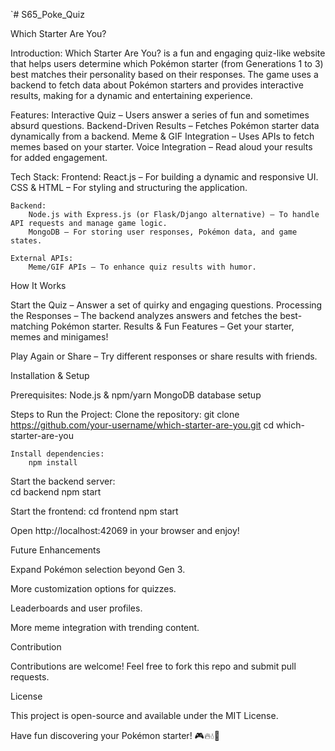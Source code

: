 `# S65_Poke_Quiz

Which Starter Are You?

Introduction:
Which Starter Are You? is a fun and engaging quiz-like website that helps users determine which Pokémon starter (from Generations 1 to 3) best matches their personality based on their responses. The game uses a backend to fetch data about Pokémon starters and provides interactive results, making for a dynamic and entertaining experience.

Features:
Interactive Quiz – Users answer a series of fun and sometimes absurd questions.
Backend-Driven Results – Fetches Pokémon starter data dynamically from a backend.
Meme & GIF Integration – Uses APIs to fetch memes based on your starter.
Voice Integration – Read aloud your results for added engagement.


Tech Stack:
    Frontend:
        React.js – For building a dynamic and responsive UI.
        CSS & HTML – For styling and structuring the application.

    Backend:
        Node.js with Express.js (or Flask/Django alternative) – To handle API requests and manage game logic.
        MongoDB – For storing user responses, Pokémon data, and game states.
    
    External APIs:
        Meme/GIF APIs – To enhance quiz results with humor.

How It Works

Start the Quiz – Answer a set of quirky and engaging questions.
Processing the Responses – The backend analyzes answers and fetches the best-matching Pokémon starter.
Results & Fun Features – Get your starter, memes and minigames!

Play Again or Share – Try different responses or share results with friends.

Installation & Setup

Prerequisites:
    Node.js & npm/yarn
    MongoDB database setup

Steps to Run the Project:
    Clone the repository:
        git clone https://github.com/your-username/which-starter-are-you.git
        cd which-starter-are-you

    Install dependencies:
        npm install

Start the backend server:   
    cd backend
    npm start

Start the frontend:
    cd frontend
    npm start

Open http://localhost:42069 in your browser and enjoy!

Future Enhancements

Expand Pokémon selection beyond Gen 3.

More customization options for quizzes.

Leaderboards and user profiles.

More meme integration with trending content.

Contribution

Contributions are welcome! Feel free to fork this repo and submit pull requests.

License

This project is open-source and available under the MIT License.

Have fun discovering your Pokémon starter! 🎮🔥💧🌱

